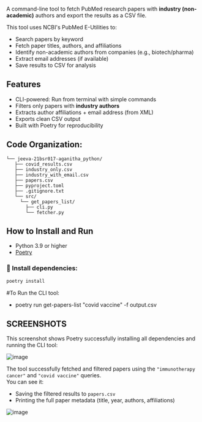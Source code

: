 A command-line tool to fetch PubMed research papers with **industry (non-academic)** authors and export the results as a CSV file.

This tool uses NCBI's PubMed E-Utilities to:
- Search papers by keyword
- Fetch paper titles, authors, and affiliations
- Identify non-academic authors from companies (e.g., biotech/pharma)
- Extract email addresses (if available)
- Save results to CSV for analysis


## Features

- CLI-powered: Run from terminal with simple commands
- Filters only papers with **industry authors**
- Extracts author affiliations + email address (from XML)
- Exports clean CSV output
- Built with Poetry for reproducibility

## Code Organization:
    └── jeeva-21bsr017-aganitha_python/
       ├── covid_results.csv
       ├── industry_only.csv
       ├── industry_with_email.csv
       ├── papers.csv
       ├── pyproject.toml
       ├── .gitignore.txt
       └── src/
         └── get_papers_list/
           ├── cli.py
           └── fetcher.py

## How to Install and Run

- Python 3.9 or higher
- [Poetry](https://python-poetry.org/docs/)

### 🧩 Install dependencies:

```bash
poetry install
```

#To Run the CLI tool:
 - poetry run get-papers-list "covid vaccine" -f output.csv

## SCREENSHOTS

This screenshot shows Poetry successfully installing all dependencies and running the CLI tool:

![image](https://github.com/user-attachments/assets/95c9a27c-23be-4b5d-bb46-f14b58e3ef16)

The tool successfully fetched and filtered papers using the `"immunotherapy cancer"` and `"covid vaccine"` queries.  
You can see it:

- Saving the filtered results to `papers.csv`
- Printing the full paper metadata (title, year, authors, affiliations)

![image](https://github.com/user-attachments/assets/21fb6c36-382a-4dee-8913-6b81043e092b)



